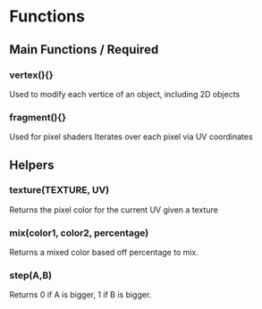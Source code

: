 # Functions

## Main Functions / Required
### vertex(){}
Used to modify each vertice of an object, including 2D objects

### fragment(){}
Used for pixel shaders
Iterates over each pixel via UV coordinates



## Helpers
### texture(TEXTURE, UV)
Returns the pixel color for the current UV given a texture

### mix(color1, color2, percentage)
Returns a mixed color based off percentage to mix.

### step(A,B)
Returns 0 if A is bigger, 1 if B is bigger.

